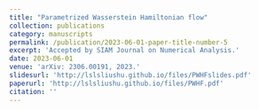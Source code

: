 ```yaml
---
title: "Parametrized Wasserstein Hamiltonian flow"
collection: publications
category: manuscripts
permalink: /publication/2023-06-01-paper-title-number-5
excerpt: 'Accepted by SIAM Journal on Numerical Analysis.'
date: 2023-06-01
venue: 'arXiv: 2306.00191, 2023.'
slidesurl: 'http://lslsliushu.github.io/files/PWHFslides.pdf'
paperurl: 'http://lslsliushu.github.io/files/PWHF.pdf'
citation: ''
---
```


